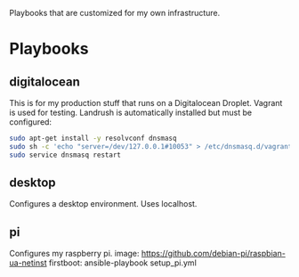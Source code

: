 Playbooks that are customized for my own infrastructure. 

# Playbooks

## digitalocean
This is for my production stuff that runs on a Digitalocean Droplet. Vagrant is used for testing. Landrush is automatically installed but must be configured:

```sh
sudo apt-get install -y resolvconf dnsmasq
sudo sh -c 'echo "server=/dev/127.0.0.1#10053" > /etc/dnsmasq.d/vagrant-landrush'
sudo service dnsmasq restart
```
## desktop
Configures a desktop environment. Uses localhost.

## pi
Configures my raspberry pi. 
image: https://github.com/debian-pi/raspbian-ua-netinst
firstboot: ansible-playbook setup_pi.yml
